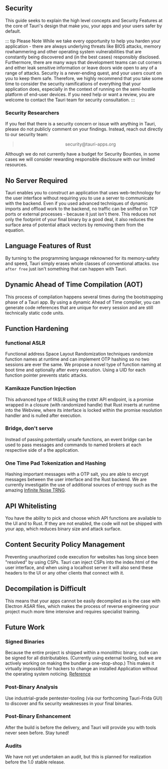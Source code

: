 ## Security
This guide seeks to explain the high level concepts and Security Features at the core of Tauri's design that make you, your apps and your users safer by default.

::: tip Please Note
While we take every opportunity to help you harden your application - there are always underlying threats like BIOS attacks, memory rowhammering and other operating system vulnerabilities that are constantly being discovered and (in the best cases) responsibly disclosed.
Furthermore, there are many ways that development teams can cut corners and either leak sensitive information or leave doors wide open to any of a range of attacks. Security is a never-ending quest, and your users count on you to keep them safe.
Therefore, we highly recommend that you take some time to consider the security ramifications of everything that your application does, especially in the context of running on the semi-hostile platform of end-user devices.
If you need help or want a review, you are welcome to contact the Tauri team for security consultation.
:::

### Security Researchers
If you feel that there is a security concern or issue with anything in Tauri, please do not publicly comment on your findings. Instead, reach out directly to our security team:

> <center>security@tauri-apps.org</center>

Although we do not currently have a budget for Security Bounties, in some cases we will consider rewarding responsible disclosure with our limited resources.

## No Server Required
Tauri enables you to construct an application that uses web-technology for the user interface without requiring you to use a server to communicate with the backend. Even if you used advanced techniques of dynamic imports and offload work to the backend, no traffic can be sniffed on TCP ports or external processes - because it just isn't there. This reduces not only the footprint of your final binary by a good deal, it also reduces the surface area of potential attack vectors by removing them from the equation.

## Language Features of Rust
By turning to the programming language reknowned for its memory-safety and speed, Tauri simply erases whole classes of conventional attacks. `Use after free` just isn't something that can happen with Tauri.

## Dynamic Ahead of Time Compilation (AOT)
This process of compilation happens several times during the bootstrapping phase of a Tauri app. By using a dynamic Ahead of Time compiler, you can generate code references that are unique for every session and are still technically static code units.

## Function Hardening
### functional ASLR
Functional address Space Layout Randomization techniques randomize function names at runtime and can implement OTP hashing so no two sessions are ever the same. We propose a novel type of function naming at boot time and optionally after every execution. Using a UID for each function pointer prevents static attacks.

### Kamikaze Function Injection
This advanced type of fASLR using the `EVENT` API endpoint, is a promise wrapped in a closure (with randomized handle) that Rust inserts at runtime into the Webview, where its interface is locked within the promise resolution handler and is nulled after execution.

### Bridge, don't serve
Instead of passing potentially unsafe functions, an event bridge can be used to pass messages and commands to named brokers at each respective side of a the application.

### One Time Pad Tokenization and Hashing
Hashing important messages with a OTP salt, you are able to encrypt messages between the user interface and the Rust backend. We are currently investigatin the use of additional sources of entropy such as the amazing [Infinite Noise TRNG](https://13-37.org/en/shop/infinite-noise-trng/).

## API Whitelisting
You have the ability to pick and choose which API functions are available to the UI and to Rust. If they are not enabled, the code will not be shipped with your app, which reduces binary size and attack surface.

## Content Security Policy Management
Preventing unauthorized code execution for websites has long since been "resolved" by using CSPs. Tauri can inject CSPs into the index.html of the user interface, and when using a localhost server it will also send these headers to the UI or any other clients that connect with it.

## Decompilation is Difficult
This means that your apps cannot be easily decompiled as is the case with Electron ASAR  files, which makes the process of reverse engineering your project much more time intensive and requires specialist training.

## Future Work
### Signed Binaries
Because the entire project is shipped within a monolithic binary, code can be signed for all distributables. (Currently using external tooling, but we are actively working on making the bundler a one-stop-shop.) This makes it virtually impossible for hackers to change an installed Application without the operating system noticing. [Reference](https://github.com/electron/asar/issues/123)

### Post-Binary Analysis
Use industrial-grade pentester-tooling (via our forthcoming Tauri-Frida GUI) to discover and fix security weaknesses in your final binaries.

### Post-Binary Enhancement
After the build is before the delivery, and Tauri will provide you with tools never seen before. Stay tuned!

### Audits
We have not yet undertaken an audit, but this is planned for realization before the 1.0 stable release.
